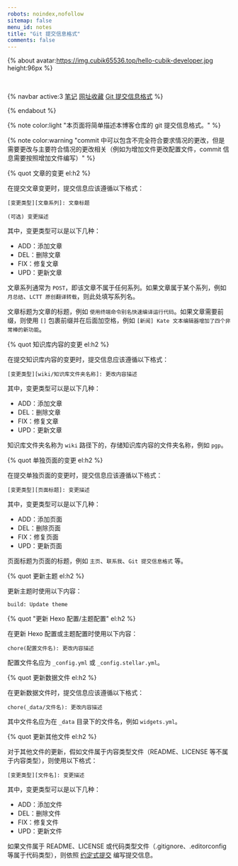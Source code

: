 ```yaml
---
robots: noindex,nofollow
sitemap: false
menu_id: notes
title: "Git 提交信息格式"
comments: false
---
```


{% about avatar:https://img.cubik65536.top/hello-cubik-developer.jpg height:96px %}

<br/>

{% navbar active:3 [笔记](/notes/) [网址收藏](/bookmarks/) [Git&nbsp;提交信息格式](/commit-message-conventions/) %}

{% endabout %}

{% note color:light "本页面将简单描述本博客仓库的 git 提交信息格式。" %}

{% note color:warning "commit 中可以包含不完全符合要求情况的更改，但是需要更改与主要符合情况的更改相关（例如为增加文件更改配置文件，commit 信息需要按照增加文件编写）" %}

{% quot 文章的变更 el:h2 %}

在提交文章变更时，提交信息应该遵循以下格式：

```text
[变更类型][文章系列]: 文章标题

(可选) 变更描述
```

其中，变更类型可以是以下几种：

- ADD：添加文章
- DEL：删除文章
- FIX：修复文章
- UPD：更新文章

文章系列通常为 `POST`，即该文章不属于任何系列。如果文章属于某个系列，例如 `月总结`、`LCTT 原创翻译转载`，则此处填写系列名。

文章标题为文章的标题，例如 `使用终端命令别名快速编译运行代码`。如果文章需要前缀，则使用 `[]` 包裹前缀并在后面加空格，例如 `[新闻] Kate 文本编辑器增加了四个非常棒的新功能`。

{% quot 知识库内容的变更 el:h2 %}

在提交知识库内容的变更时，提交信息应该遵循以下格式：

```text
[变更类型][wiki/知识库文件夹名称]: 更改内容描述
```

其中，变更类型可以是以下几种：

- ADD：添加文章
- DEL：删除文章
- FIX：修复文章
- UPD：更新文章

知识库文件夹名称为 `wiki` 路径下的，存储知识库内容的文件夹名称，例如 `pgp`。

{% quot 单独页面的变更 el:h2 %}

在提交单独页面的变更时，提交信息应该遵循以下格式：

```text
[变更类型][页面标题]: 变更描述
```

其中，变更类型可以是以下几种：

- ADD：添加页面
- DEL：删除页面
- FIX：修复页面
- UPD：更新页面

页面标题为页面的标题，例如 `主页`、`联系我`、`Git 提交信息格式` 等。

{% quot 更新主题 el:h2 %}

更新主题时使用以下内容：

```text
build: Update theme
```

{% quot "更新 Hexo 配置/主题配置" el:h2 %}

在更新 Hexo 配置或主题配置时使用以下内容：

```text
chore(配置文件名): 更改内容描述
```

配置文件名应为 `_config.yml` 或 `_config.stellar.yml`。

{% quot 更新数据文件 el:h2 %}

在更新数据文件时，提交信息应该遵循以下格式：

```text
chore(_data/文件名): 更改内容描述
```

其中文件名应为在 `_data` 目录下的文件名，例如 `widgets.yml`。

{% quot 更新其他文件 el:h2 %}

对于其他文件的更新，假如文件属于内容类型文件（README、LICENSE 等不属于内容类型），则使用以下格式：

```text
[变更类型][文件名]: 变更描述
```

其中，变更类型可以是以下几种：

- ADD：添加文件
- DEL：删除文件
- FIX：修复文件
- UPD：更新文件

如果文件属于 README、LICENSE 或代码类型文件（.gitignore、.editorconfig 等属于代码类型），则依照 [约定式提交](https://www.conventionalcommits.org/zh-hans/v1.0.0/) 编写提交信息。
